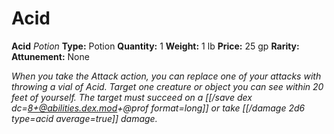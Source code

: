 # Acid

**Acid**
_Potion_
**Type:** Potion
**Quantity:** 1
**Weight:** 1 lb
**Price:** 25 gp
**Rarity:** 
**Attunement:** None

*When you take the Attack action, you can replace one of your attacks with throwing a vial of Acid. Target one creature or object you can see within 20 feet of yourself. The target must succeed on a [[/save dex dc=8+@abilities.dex.mod+@prof  format=long]] or take  [[/damage 2d6 type=acid average=true]] damage.*